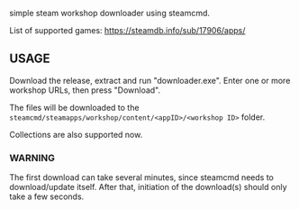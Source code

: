simple steam workshop downloader using steamcmd.

List of supported games: https://steamdb.info/sub/17906/apps/

## USAGE

Download the release, extract and run "downloader.exe". Enter one or more workshop URLs, then press "Download".

The files will be downloaded to the `steamcmd/steamapps/workshop/content/<appID>/<workshop ID>` folder.

Collections are also supported now.

### WARNING

The first download can take several minutes, since steamcmd needs to download/update itself. After that, initiation of the download(s) should only take a few seconds.
